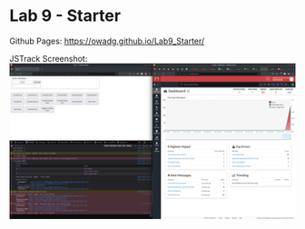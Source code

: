 # Lab 9 - Starter

Github Pages:
https://owadg.github.io/Lab9_Starter/

JSTrack Screenshot:
![screenshot](/image.png)
